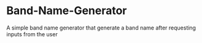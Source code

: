 # Band-Name-Generator

A simple band name generator that generate a band name after requesting inputs from the user
